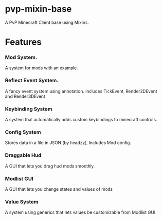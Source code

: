 # pvp-mixin-base
A PvP Minecraft Client base using Mixins.

# Features
### Mod System.
A system for mods with an example.

### Reflect Event System.
A fancy event system using annotation. Includes TickEvent, Render2DEvent and Render3DEvent

### Keybinding System
A system that automatically adds custom keybindings to minecraft controls.

### Config System
Stores data in a file in JSON (by headzz), Includes Mod config.

### Draggable Hud
A GUI that lets you drag hud mods smoothly.

### Modlist GUI
A GUI that lets you change states and values of mods

### Value System
A system using generics that lets values be customizable from Modlist GUI.
